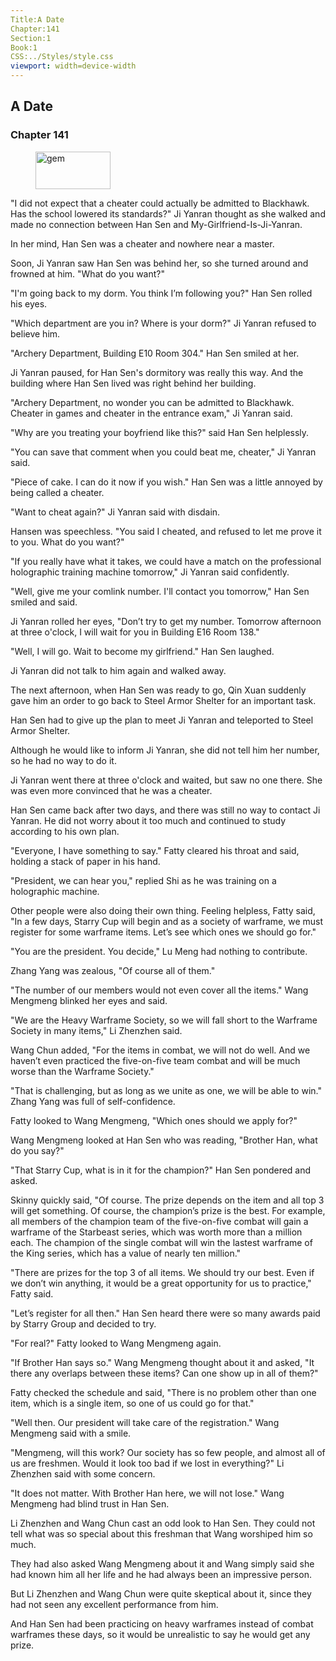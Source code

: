 ```yaml
---
Title:A Date 
Chapter:141 
Section:1 
Book:1 
CSS:../Styles/style.css 
viewport: width=device-width
---
```

  
## A Date
### Chapter 141
  
<figure>
	<img src="../Images/gem.gif" alt="gem" id="gem" width="120" height="60" />
</figure>
  

  
"I did not expect that a cheater could actually be admitted to Blackhawk. Has the school lowered its standards?" Ji Yanran thought as she walked and made no connection between Han Sen and My-Girlfriend-Is-Ji-Yanran.

In her mind, Han Sen was a cheater and nowhere near a master.

Soon, Ji Yanran saw Han Sen was behind her, so she turned around and frowned at him. "What do you want?"

"I'm going back to my dorm. You think I’m following you?" Han Sen rolled his eyes.

"Which department are you in? Where is your dorm?" Ji Yanran refused to believe him.

"Archery Department, Building E10 Room 304." Han Sen smiled at her.

Ji Yanran paused, for Han Sen's dormitory was really this way. And the building where Han Sen lived was right behind her building.

"Archery Department, no wonder you can be admitted to Blackhawk. Cheater in games and cheater in the entrance exam," Ji Yanran said.

"Why are you treating your boyfriend like this?" said Han Sen helplessly.

"You can save that comment when you could beat me, cheater," Ji Yanran said.

"Piece of cake. I can do it now if you wish." Han Sen was a little annoyed by being called a cheater.

"Want to cheat again?" Ji Yanran said with disdain.

Hansen was speechless. "You said I cheated, and refused to let me prove it to you. What do you want?"

"If you really have what it takes, we could have a match on the professional holographic training machine tomorrow," Ji Yanran said confidently.

"Well, give me your comlink number. I'll contact you tomorrow," Han Sen smiled and said.

Ji Yanran rolled her eyes, "Don’t try to get my number. Tomorrow afternoon at three o'clock, I will wait for you in Building E16 Room 138."

"Well, I will go. Wait to become my girlfriend." Han Sen laughed.

Ji Yanran did not talk to him again and walked away.

The next afternoon, when Han Sen was ready to go, Qin Xuan suddenly gave him an order to go back to Steel Armor Shelter for an important task.

Han Sen had to give up the plan to meet Ji Yanran and teleported to Steel Armor Shelter.

Although he would like to inform Ji Yanran, she did not tell him her number, so he had no way to do it.

Ji Yanran went there at three o'clock and waited, but saw no one there. She was even more convinced that he was a cheater.

Han Sen came back after two days, and there was still no way to contact Ji Yanran. He did not worry about it too much and continued to study according to his own plan.

"Everyone, I have something to say." Fatty cleared his throat and said, holding a stack of paper in his hand.

"President, we can hear you," replied Shi as he was training on a holographic machine.

Other people were also doing their own thing. Feeling helpless, Fatty said, "In a few days, Starry Cup will begin and as a society of warframe, we must register for some warframe items. Let’s see which ones we should go for."

"You are the president. You decide," Lu Meng had nothing to contribute.

Zhang Yang was zealous, "Of course all of them."

"The number of our members would not even cover all the items." Wang Mengmeng blinked her eyes and said.

"We are the Heavy Warframe Society, so we will fall short to the Warframe Society in many items," Li Zhenzhen said.

Wang Chun added, "For the items in combat, we will not do well. And we haven’t even practiced the five-on-five team combat and will be much worse than the Warframe Society."

"That is challenging, but as long as we unite as one, we will be able to win." Zhang Yang was full of self-confidence.

Fatty looked to Wang Mengmeng, "Which ones should we apply for?"

Wang Mengmeng looked at Han Sen who was reading, "Brother Han, what do you say?"

"That Starry Cup, what is in it for the champion?" Han Sen pondered and asked.

Skinny quickly said, "Of course. The prize depends on the item and all top 3 will get something. Of course, the champion’s prize is the best. For example, all members of the champion team of the five-on-five combat will gain a warframe of the Starbeast series, which was worth more than a million each. The champion of the single combat will win the lastest warframe of the King series, which has a value of nearly ten million."

"There are prizes for the top 3 of all items. We should try our best. Even if we don’t win anything, it would be a great opportunity for us to practice," Fatty said.

"Let’s register for all then." Han Sen heard there were so many awards paid by Starry Group and decided to try.

"For real?" Fatty looked to Wang Mengmeng again.

"If Brother Han says so." Wang Mengmeng thought about it and asked, "It there any overlaps between these items? Can one show up in all of them?"

Fatty checked the schedule and said, "There is no problem other than one item, which is a single item, so one of us could go for that."

"Well then. Our president will take care of the registration." Wang Mengmeng said with a smile.

"Mengmeng, will this work? Our society has so few people, and almost all of us are freshmen. Would it look too bad if we lost in everything?" Li Zhenzhen said with some concern.

"It does not matter. With Brother Han here, we will not lose." Wang Mengmeng had blind trust in Han Sen.

Li Zhenzhen and Wang Chun cast an odd look to Han Sen. They could not tell what was so special about this freshman that Wang worshiped him so much.

They had also asked Wang Mengmeng about it and Wang simply said she had known him all her life and he had always been an impressive person.

But Li Zhenzhen and Wang Chun were quite skeptical about it, since they had not seen any excellent performance from him.

And Han Sen had been practicing on heavy warframes instead of combat warframes these days, so it would be unrealistic to say he would get any prize.